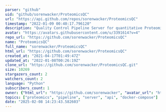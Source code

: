```yaml
---
parser: "github"
uid: "github/sorenwacker/ProteomicsQC"
url: "https://api.github.com/repos/sorenwacker/ProteomicsQC"
timestamp: "2022-01-09 00:40:17.796120"
description: "Quality Control Pipeline Server for quantitative Proteomics"
avatar: "https://avatars.githubusercontent.com/u/3391614?v=4"
repo_url: "https://github.com/sorenwacker/ProteomicsQC"
name: "ProteomicsQC"
full_name: "sorenwacker/ProteomicsQC"
html_url: "https://github.com/sorenwacker/ProteomicsQC"
created_at: "2021-04-17T01:49:47Z"
updated_at: "2022-01-08T00:26:19Z"
clone_url: "https://github.com/sorenwacker/ProteomicsQC.git"
size: 10269
stargazers_count: 2
watchers_count: 2
language: "Python"
subscribers_count: 1
owner: {"html_url": "https://github.com/sorenwacker", "avatar_url": "https://avatars.githubusercontent.com/u/3391614?v=4", "login": "sorenwacker", "type": "User"}
topics: ["proteomics", "pipeline", "server", "api", "docker-compose"]
date: "2025-02-08 14:23:43.582603"
---
```

